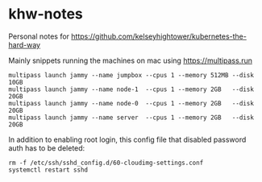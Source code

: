 # khw-notes

Personal notes for https://github.com/kelseyhightower/kubernetes-the-hard-way

Mainly snippets running the machines on mac using https://multipass.run

```shell
multipass launch jammy --name jumpbox --cpus 1 --memory 512MB --disk 10GB
multipass launch jammy --name node-1  --cpus 1 --memory 2GB   --disk 20GB
multipass launch jammy --name node-0  --cpus 1 --memory 2GB   --disk 20GB
multipass launch jammy --name server  --cpus 1 --memory 2GB   --disk 20GB
```

In addition to enabling root login,
this config file that disabled password auth has to be deleted:

```shell
rm -f /etc/ssh/sshd_config.d/60-cloudimg-settings.conf
systemctl restart sshd
```
